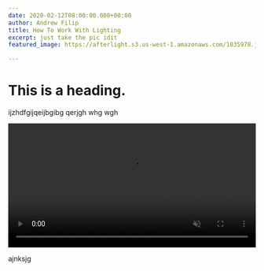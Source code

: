 ```yaml
---
date: 2020-02-12T08:00:00.000+00:00
author: Andrew Filip
title: How To Work With Lighting
excerpt: just take the pic idit
featured_image: https://afterlight.s3.us-west-1.amazonaws.com/1035978.jpg

---
```

# This is a heading.

ijzhdfgijqeijbgibg qerjgh whg wgh

<video width="100%" autoplay loop muted playsinline> <source src="https://afterlight.s3.us-west-1.amazonaws.com/Video Jan 19, 5 20 19 PM.mp4" type="video/mp4"> </video>

ajnksjg